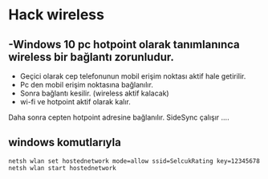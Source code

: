 # Hack wireless

## -Windows 10 pc hotpoint olarak tanımlanınca wireless bir bağlantı zorunludur.

- Geçici olarak cep telefonunun mobil erişim noktası aktif hale getirilir.  
- Pc den mobil erişim noktasına bağlanılır.
- Sonra bağlantı kesilir.  (wireless aktif kalacak)
- wi-fi ve hotpoint aktif olarak kalır.  

Daha sonra cepten hotpoint adresine bağlanılır.
SideSync çalışır ....

## windows komutlarıyla
````
netsh wlan set hostednetwork mode=allow ssid=SelcukRating key=12345678
netsh wlan start hostednetwork
````
